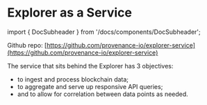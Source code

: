 # Explorer as a Service

import { DocSubheader } from '/docs/components/DocSubheader';

<DocSubheader text="EaaS: Explorer as a Service" />

Github repo: [https://github.com/provenance-io/explorer-service](https://github.com/provenance-io/explorer-service)

The service that sits behind the Explorer has 3 objectives:

- to ingest and process blockchain data;
- to aggregate and serve up responsive API queries;
- and to allow for correlation between data points as needed.
